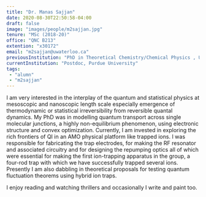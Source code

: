 ```yaml
---
title: "Dr. Manas Sajjan"
date: 2020-08-30T22:50:58-04:00
draft: false
image: "images/people/m2sajjan.jpg"
tenure: "MSc (2018-20)"
office: "QNC B213"
extention: "x30172"
email: "m2sajjan@uwaterloo.ca"
previousInstitution: "PhD in Theoretical Chemistry/Chemical Physics , University of Chicago, 2018"
currentInstitution: "Postdoc, Purdue University"
tags:
 - "alumn"
 - "m2sajjan"
---
```

I am very interested in the interplay of the quantum and statistical physics at mesoscopic and nanoscopic length scale especially emergence of thermodynamic or statistical irreversibility from reversible quantal dynamics. My PhD was in modelling  quantum transport across single molecular junctions, a highly non-equilibrium phenomenon,  using electronic structure and  convex optimization. Currently, I am invested in exploring the rich frontiers of QI in an AMO physical platform like trapped ions. I was responsible for fabricating the trap electrodes, for making the RF resonator and associated circuitry and for designing the repumping optics all of which were essential for making the first ion-trapping apparatus in the group, a four-rod trap with which we have successfully trapped several ions. Presently I am also dabbling in theoretical proposals for testing quantum fluctuation theorems using hybrid ion traps.

I enjoy reading and watching thrillers and occasionally I write and paint too.
